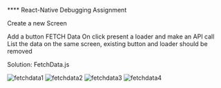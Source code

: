 **** React-Native Debugging Assignment

Create a new Screen 

Add a button FETCH Data
On click present a loader and make an API call 
List the data on the same screen, existing button and loader should be removed

Solution: FetchData.js

![fetchdata1](./src/assets/fetchdata1)
![fetchdata2](./src/assets/fetchdata2)
![fetchdata3](./src/assets/fetchdata3)
![fetchdata4](./src/assets/fetchdata4)